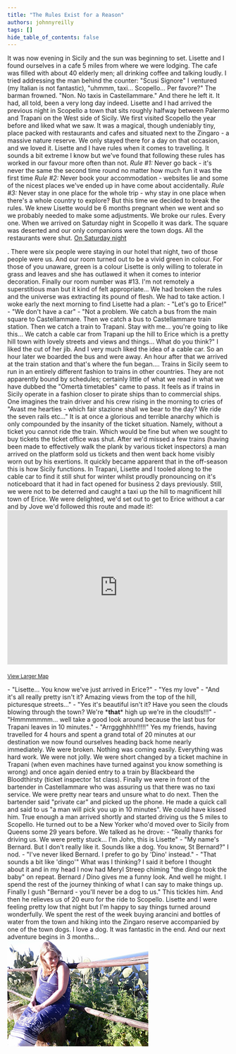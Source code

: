 ```yaml
---
title: "The Rules Exist for a Reason"
authors: johnnyreilly
tags: []
hide_table_of_contents: false
---
```

It was now evening in Sicily and the sun was beginning to set. Lisette and I found ourselves in a cafe 5 miles from where we were lodging. The cafe was filled with about 40 elderly men; all drinking coffee and talking loudly. I tried addressing the man behind the counter: "Scusi Signore" I ventured (my Italian is not fantastic), "uhmmm, taxi... Scopello... Per favore?" The barman frowned. "Non. No taxis in Castellammare." And there he left it. It had, all told, been a very long day indeed. Lisette and I had arrived the previous night in Scopello a town that sits roughly halfway between Palermo and Trapani on the West side of Sicily. We first visited Scopello the year before and liked what we saw. It was a magical, though undeniably tiny, place packed with restaurants and cafes and situated next to the Zingaro - a massive nature reserve. We only stayed there for a day on that occasion, and we loved it. Lisette and I have rules when it comes to travelling. It sounds a bit extreme I know but we've found that following these rules has worked in our favour more often than not. *Rule #1:* Never go back - it's never the same the second time round no matter how much fun it was the first time *Rule #2:* Never book your accommodation - websites lie and some of the nicest places we've ended up in have come about accidentally. *Rule #3:* Never stay in one place for the whole trip - why stay in one place when there's a whole country to explore? But this time we decided to break the rules. We knew Lisette would be 6 months pregnant when we went and so we probably needed to make some adjustments. We broke our rules. Every one. When we arrived on Saturday night in Scopello it was dark. The square was deserted and our only companions were the town dogs. All the restaurants were shut. <u>On Saturday night</u>

. There were six people were staying in our hotel that night, two of those people were us. And our room turned out to be a vivid green in colour. For those of you unaware, green is a colour Lisette is only willing to tolerate in grass and leaves and she has outlawed it when it comes to interior decoration. Finally our room number was #13. I'm not remotely a superstitious man but it kind of felt appropriate... We had broken the rules and the universe was extracting its pound of flesh. We had to take action. I woke early the next morning to find Lisette had a plan: - "Let's go to Erice!" - "We don't have a car" - "Not a problem. We catch a bus from the main square to Castellammare. Then we catch a bus to Castellammare train station. Then we catch a train to Trapani. Stay with me... you're going to like this... We catch a cable car from Trapani up the hill to Erice which is a pretty hill town with lovely streets and views and things... What do you think?" I liked the cut of her jib. And I very much liked the idea of a cable car. So an hour later we boarded the bus and were away. An hour after that we arrived at the train station and that's where the fun began.... Trains in Sicily seem to run in an entirely different fashion to trains in other countries. They are not apparently bound by schedules; certainly little of what we read in what we have dubbed the "Omertà timetables" came to pass. It feels as if trains in Sicily operate in a fashion closer to pirate ships than to commercial ships. One imagines the train driver and his crew rising in the morning to cries of "Avast me hearties - which fair stazione shall we bear to the day? We ride the seven rails etc..." It is at once a glorious and terrible anarchy which is only compounded by the insanity of the ticket situation. Namely, without a ticket you cannot ride the train. Which would be fine but when we sought to buy tickets the ticket office was shut. After we'd missed a few trains (having been made to effectively walk the plank by various ticket inspectors) a man arrived on the platform sold us tickets and then went back home visibly worn out by his exertions. It quickly became apparent that in the off-season this is how Sicily functions. In Trapani, Lisette and I tooled along to the cable car to find it still shut for winter whilst proudly pronouncing on it's noticeboard that it had in fact opened for business 2 days previously. Still, we were not to be deterred and caught a taxi up the hill to magnificent hill town of Erice. We were delighted, we'd set out to get to Erice without a car and by Jove we'd followed this route and made it!: <iframe width="500" height="350" frameBorder="0" scrolling="no" marginheight="0" marginwidth="0" src="http://maps.google.co.uk/maps?f=d&amp;source=s_d&amp;saddr=Localit%C3%A0+Scopello&amp;daddr=Castellammare+del+Golfo,+Italy+to:Via+125+Contrada+Alcamo+Marina,+91011,+Italia+(Castellammare+del+Golfo)+to:trapani,+sicily,+italy+to:Strada+Provinciale+Trapani-Erice%2FSP31+to:38.02466,12.55169+to:Funivia,+Piazza+Umberto+I,+3,+Erice+Trapani,+Italy&amp;hl=en&amp;geocode=FfLpRAId1pLDAA%3BFYojRAIdVaPEAClBhbEYWYEZEzFjzHzYm2--og%3BFc40RAIdOgbFACGBs1BfYLm67g%3BFRweRAIdSvW-ACknMJ61m2EZEzEAIeI78BmMAw%3BFfg0RAIdMIO_AA%3BFdQ1RAIdCoa_ACkTfFsUymMZEzHR3bmBKQQLEw%3BFbhjRAId0P6_ACHNhFHfsxpOLCnNKGCncmMZEzElRhGqVuNuaw&amp;aq=0&amp;oq=Funivia,+erice&amp;sll=38.025952,12.556086&amp;sspn=0.020081,0.027595&amp;mra=dpe&amp;mrsp=5&amp;sz=15&amp;via=5&amp;ie=UTF8&amp;t=m&amp;ll=38.066474,12.694702&amp;spn=0.378415,0.688019&amp;z=10&amp;output=embed"></iframe>

<small><a href="http://maps.google.co.uk/maps?f=d&amp;source=embed&amp;saddr=Localit%C3%A0+Scopello&amp;daddr=Castellammare+del+Golfo,+Italy+to:Via+125+Contrada+Alcamo+Marina,+91011,+Italia+(Castellammare+del+Golfo)+to:trapani,+sicily,+italy+to:Strada+Provinciale+Trapani-Erice%2FSP31+to:38.02466,12.55169+to:Funivia,+Piazza+Umberto+I,+3,+Erice+Trapani,+Italy&amp;hl=en&amp;geocode=FfLpRAId1pLDAA%3BFYojRAIdVaPEAClBhbEYWYEZEzFjzHzYm2--og%3BFc40RAIdOgbFACGBs1BfYLm67g%3BFRweRAIdSvW-ACknMJ61m2EZEzEAIeI78BmMAw%3BFfg0RAIdMIO_AA%3BFdQ1RAIdCoa_ACkTfFsUymMZEzHR3bmBKQQLEw%3BFbhjRAId0P6_ACHNhFHfsxpOLCnNKGCncmMZEzElRhGqVuNuaw&amp;aq=0&amp;oq=Funivia,+erice&amp;sll=38.025952,12.556086&amp;sspn=0.020081,0.027595&amp;mra=dpe&amp;mrsp=5&amp;sz=15&amp;via=5&amp;ie=UTF8&amp;t=m&amp;ll=38.066474,12.694702&amp;spn=0.378415,0.688019&amp;z=10">View Larger Map</a></small>

 \- "Lisette... You know we've just arrived in Erice?" - "Yes my love" - "And it's all really pretty isn't it? Amazing views from the top of the hill, picturesque streets..." - "Yes it's beautiful isn't it? Have you seen the clouds blowing through the town? We're \***that**\* high up we're in the clouds!!!" - "Hmmmmmmm... well take a good look around because the last bus for Trapani leaves in 10 minutes." - "Arrggghhhh!!!!!" Yes my friends, having travelled for 4 hours and spent a grand total of 20 minutes at our destination we now found ourselves heading back home nearly immediately. We were broken. Nothing was coming easily. Everything was hard work. We were not jolly. We were short changed by a ticket machine in Trapani (when even machines have turned against you know something is wrong) and once again denied entry to a train by Blackbeard the Bloodthirsty (ticket inspector 1st class). Finally we were in front of the bartender in Castellammare who was assuring us that there was no taxi service. We were pretty near tears and unsure what to do next. Then the bartender said "private car" and picked up the phone. He made a quick call and said to us "a man will pick you up in 10 minutes". We could have kissed him. True enough a man arrived shortly and started driving us the 5 miles to Scopello. He turned out to be a New Yorker who'd moved over to Sicily from Queens some 29 years before. We talked as he drove: - "Really thanks for driving us. We were pretty stuck... I'm John, this is Lisette" - "My name's Bernard. But I don't really like it. Sounds like a dog. You know, St Bernard?" I nod. - "I've never liked Bernard. I prefer to go by 'Dino' instead." - "That sounds a bit like 'dingo'" What was I thinking? I said it before I thought about it and in my head I now had Meryl Streep chiming "the dingo took the baby" on repeat. Bernard / Dino gives me a funny look. And well he might. I spend the rest of the journey thinking of what I can say to make things up. Finally I gush "Bernard - you'll never be a dog to us." This tickles him. And then he relieves us of 20 euro for the ride to Scopello. Lisette and I were feeling pretty low that night but I'm happy to say things turned around wonderfully. We spent the rest of the week buying arancini and bottles of water from the town and hiking into the Zingaro reserve accompanied by one of the town dogs. I love a dog. It was fantastic in the end. And our next adventure begins in 3 months... ![](Pregnant+Lisette+regards+gecko.jpg)



